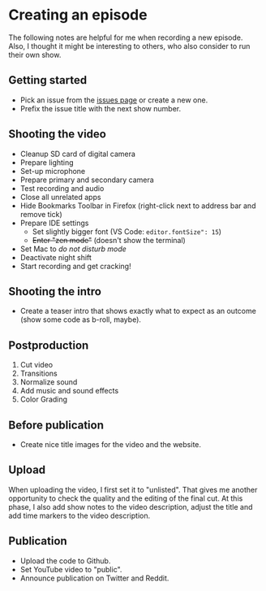 # Creating an episode

The following notes are helpful for me when recording a new episode.  
Also, I thought it might be interesting to others, who also consider to run their own show.  

## Getting started

* Pick an issue from the [issues page](https://github.com/hello-rust/show/issues) or create a new one.
* Prefix the issue title with the next show number.

## Shooting the video

* Cleanup SD card of digital camera
* Prepare lighting
* Set-up microphone
* Prepare primary and secondary camera
* Test recording and audio
* Close all unrelated apps
* Hide Bookmarks Toolbar in Firefox (right-click next to address bar and remove tick)
* Prepare IDE settings
  - Set slightly bigger font (VS Code: `editor.fontSize": 15`)
  - ~~Enter "zen mode"~~ (doesn't show the terminal)
* Set Mac to *do not disturb mode*
* Deactivate night shift
* Start recording and get cracking!

## Shooting the intro

* Create a teaser intro that shows exactly what to expect as an outcome (show some code as b-roll, maybe).

## Postproduction

1. Cut video
2. Transitions
3. Normalize sound
4. Add music and sound effects
5. Color Grading

## Before publication

* Create nice title images for the video and the website.

## Upload

When uploading the video, I first set it to "unlisted".
That gives me another opportunity to check the quality and the editing of the final cut.
At this phase, I also add show notes to the video description, adjust the title
and add time markers to the video description.

## Publication

* Upload the code to Github.
* Set YouTube video to "public".
* Announce publication on Twitter and Reddit.
